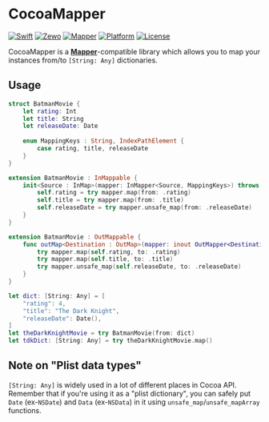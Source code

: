 # CocoaMapper

[![Swift][swift-badge]][swift-url]
[![Zewo][zewo-badge]][zewo-url]
[![Mapper][mapper-compatible-badge]][mapper-url]
[![Platform][platform-badge]][platform-url]
[![License][mit-badge]][mit-url]

CocoaMapper is a [**Mapper**][mapper-url]-compatible library which allows you to map your instances from/to `[String: Any]` dictionaries.

## Usage

```swift
struct BatmanMovie {
    let rating: Int
    let title: String
    let releaseDate: Date
    
    enum MappingKeys : String, IndexPathElement {
        case rating, title, releaseDate
    }
}

extension BatmanMovie : InMappable {
    init<Source : InMap>(mapper: InMapper<Source, MappingKeys>) throws {
        self.rating = try mapper.map(from: .rating)
        self.title = try mapper.map(from: .title)
        self.releaseDate = try mapper.unsafe_map(from: .releaseDate)
    }
}

extension BatmanMovie : OutMappable {
    func outMap<Destination : OutMap>(mapper: inout OutMapper<Destination, MappingKeys>) throws {
        try mapper.map(self.rating, to: .rating)
        try mapper.map(self.title, to: .title)
        try mapper.unsafe_map(self.releaseDate, to: .releaseDate)
    }
}

let dict: [String: Any] = [
    "rating": 4,
    "title": "The Dark Knight",
    "releaseDate": Date(),
]
let theDarkKnightMovie = try BatmanMovie(from: dict)
let tdkDict: [String: Any] = try theDarkKnightMovie.map()

```

## Note on "Plist data types"

`[String: Any]` is widely used in a lot of different places in Cocoa API. Remember that if you're using it as a "plist dictionary", you can safely put `Date` (ex-`NSDate`) and `Data` (ex-`NSData`) in it using `unsafe_map`/`unsafe_mapArray` functions.

[swift-badge]: https://img.shields.io/badge/Swift-3.0-orange.svg?style=flat
[swift-url]: https://swift.org
[zewo-badge]: https://img.shields.io/badge/Zewo-0.14-FF7565.svg?style=flat
[zewo-url]: http://zewo.io
[mapper-compatible-badge]: https://img.shields.io/badge/Mapper-0.14-yellow.svg
[mapper-url]: https://github.com/Zewo/Mapper
[platform-badge]: https://img.shields.io/badge/Platforms-OS%20X%20--%20Linux-lightgray.svg?style=flat
[platform-url]: https://swift.org
[mit-badge]: https://img.shields.io/badge/License-MIT-blue.svg?style=flat
[mit-url]: https://tldrlegal.com/license/mit-license
